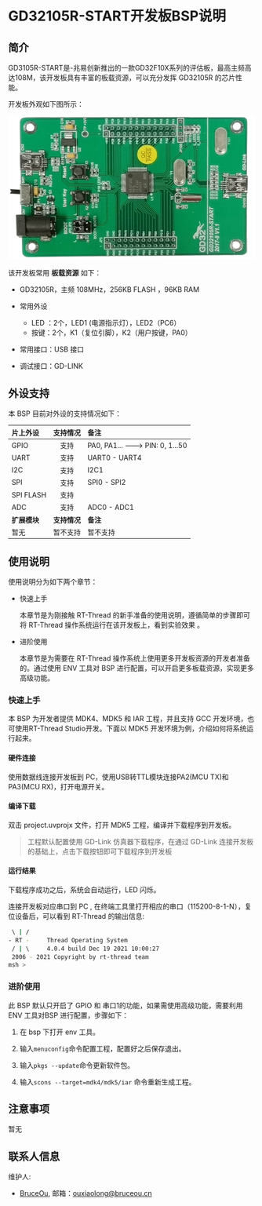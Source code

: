 # GD32105R-START开发板BSP说明

## 简介

GD3105R-START是-兆易创新推出的一款GD32F10X系列的评估板，最高主频高达108M，该开发板具有丰富的板载资源，可以充分发挥 GD32105R 的芯片性能。

开发板外观如下图所示：

![board](figures/board.jpg)

该开发板常用 **板载资源** 如下：

- GD32105R，主频 108MHz，256KB FLASH ，96KB RAM 

- 常用外设
  
  - LED ：2个，LED1 (电源指示灯），LED2（PC6）
  - 按键：2个，K1（复位引脚），K2（用户按键，PA0）

- 常用接口：USB 接口

- 调试接口：GD-LINK

## 外设支持

本 BSP 目前对外设的支持情况如下：

| **片上外设**  | **支持情况** | **备注**                         |
|:--------- |:--------:|:------------------------------------- |
| GPIO      | 支持       | PA0, PA1... ---> PIN: 0, 1...50 |
| UART      | 支持       | UART0 - UART4                         |
| I2C       | 支持       | I2C1                                  |
| SPI       | 支持       | SPI0 - SPI2                           |
| SPI FLASH | 支持       |                                       |
| ADC       | 支持       | ADC0 - ADC1                           |
| **扩展模块**  | **支持情况** | **备注**                          |
| 暂无        | 暂不支持     | 暂不支持                            |

## 使用说明

使用说明分为如下两个章节：

- 快速上手
  
  本章节是为刚接触 RT-Thread 的新手准备的使用说明，遵循简单的步骤即可将 RT-Thread 操作系统运行在该开发板上，看到实验效果 。

- 进阶使用
  
  本章节是为需要在 RT-Thread 操作系统上使用更多开发板资源的开发者准备的。通过使用 ENV 工具对 BSP 进行配置，可以开启更多板载资源，实现更多高级功能。

### 快速上手

本 BSP 为开发者提供 MDK4、MDK5 和 IAR 工程，并且支持 GCC 开发环境，也可使用RT-Thread Studio开发。下面以 MDK5 开发环境为例，介绍如何将系统运行起来。

#### 硬件连接

使用数据线连接开发板到 PC，使用USB转TTL模块连接PA2(MCU TX)和PA3(MCU RX)，打开电源开关。

#### 编译下载

双击 project.uvprojx 文件，打开 MDK5 工程，编译并下载程序到开发板。

> 工程默认配置使用 GD-Link  仿真器下载程序，在通过 GD-Link  连接开发板的基础上，点击下载按钮即可下载程序到开发板

#### 运行结果

下载程序成功之后，系统会自动运行，LED 闪烁。

连接开发板对应串口到 PC , 在终端工具里打开相应的串口（115200-8-1-N），复位设备后，可以看到 RT-Thread 的输出信息:

```bash
 \ | /
- RT -     Thread Operating System
 / | \     4.0.4 build Dec 19 2021 10:00:27
 2006 - 2021 Copyright by rt-thread team
msh >
```

### 进阶使用

此 BSP 默认只开启了 GPIO 和 串口1的功能，如果需使用高级功能，需要利用 ENV 工具对BSP 进行配置，步骤如下：

1. 在 bsp 下打开 env 工具。

2. 输入`menuconfig`命令配置工程，配置好之后保存退出。

3. 输入`pkgs --update`命令更新软件包。

4. 输入`scons --target=mdk4/mdk5/iar` 命令重新生成工程。

## 注意事项

暂无

## 联系人信息

维护人:

- [BruceOu](https://github.com/Ouxiaolong/), 邮箱：<ouxiaolong@bruceou.cn>